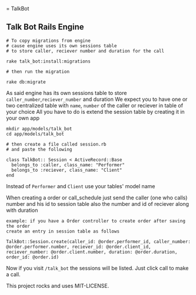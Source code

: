 = TalkBot

## Talk Bot Rails Engine

```
# To copy migrations from engine
# cause engine uses its own sessions table
# to store caller, reciever number and duration for the call

rake talk_bot:install:migrations

# then run the migration

rake db:migrate
```

As said engine has its own sessions table to store `caller_number`,`reciever_number` and duration
We expect you to have one or two centralized table with `name`, `number` of the caller or reciever in table of your choice
All you have to do is extend the session table by creating it in your own app

```
mkdir app/models/talk_bot
cd app/models/talk_bot

# then create a file called session.rb
# and paste the following 

class TalkBot:: Session < ActiveRecord::Base
  belongs_to :caller, class_name: "Performer"
  belongs_to :reciever, class_name: "Client"
end
```
Instead of `Performer` and `Client` use your tables' model name

When creating a order or call_schedule just send the caller (one who calls) number and his id to session table also the number and id of reciever along with duration

```
example: if you have a Order controller to create order after saving the order
create an entry in session table as follows

TalkBot::Session.create(caller_id: @order.performer_id, caller_number: @order.performer.number, reciever_id: @order.client_id, reciever_number: @order.client.number, duration: @order.duration, order_id: @order.id)
```
Now if you visit `/talk_bot` the sessions will be listed. Just click call to make a call.

This project rocks and uses MIT-LICENSE.
